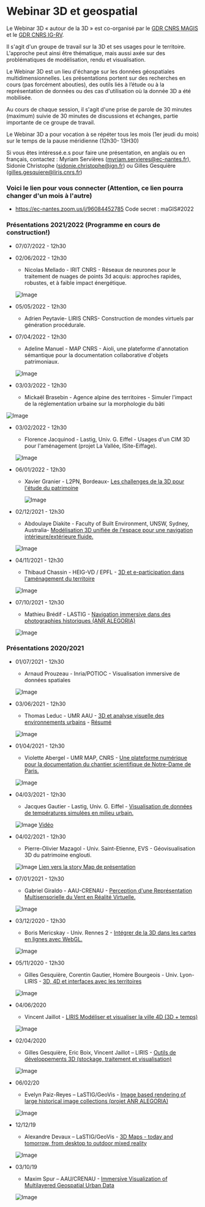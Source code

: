 #  Webinar 3D et geospatial
Le Webinar 3D « autour de la 3D » est co-organisé par le [GDR CNRS MAGIS](http://gdr-magis.imag.fr/) et le [GDR CNRS IG-RV](https://gdr-igrv.icube.unistra.fr/index.php/Accueil). 

 Il s'agit d'un groupe de travail sur la 3D et ses usages pour le territoire. L'approche peut ainsi être thématique, mais aussi axée sur des problématiques de modélisation, rendu et visualisation.
 
  Le Webinar 3D est un lieu d'échange sur les données géospatiales multidimensionnelles. Les présentations portent sur des recherches en cours (pas forcément abouties), des outils liés à l’étude ou à la représentation de données ou des cas d'utilisation où la donnée 3D a été mobilisée. 
  
  Au cours de chaque session, il s'agit d'une prise de parole de 30 minutes (maximum) suivie de 30 minutes de discussions et échanges, partie importante de ce groupe de travail. 
  
 Le Webinar 3D a pour vocation à se répéter tous les mois (1er jeudi du mois) sur le temps de la pause méridienne (12h30- 13H30) 

 Si vous êtes intéressé.e.s pour faire une présentation, en anglais ou en français, contactez :
Myriam Servières (myriam.servieres@ec-nantes.fr), Sidonie Christophe (sidonie.christophe@ign.fr) ou Gilles Gesquière (gilles.gesquiere@liris.cnrs.fr)

### Voici le lien pour vous connecter (Attention, ce lien pourra changer d'un mois à l'autre)
  * https://ec-nantes.zoom.us/j/96084452785  Code secret : maGIS#2022


### Présentations 2021/2022 (Programme en cours de construction!)

* 07/07/2022 - 12h30 

* 02/06/2022 - 12h30 

   *  Nicolas Mellado - IRIT CNRS - Réseaux de neurones pour le traitement de nuages de points 3d acquis: approches rapides, robustes, et à faible impact énergétique.
  
   ![Image](2021_Mellado.png)
   
* 05/05/2022 - 12h30 
  
  * Adrien Peytavie- LIRIS CNRS- Construction de mondes virtuels par génération procédurale.

* 07/04/2022 - 12h30

   *  Adeline Manuel - MAP CNRS - Aioli, une plateforme d'annotation sémantique pour la documentation collaborative d'objets patrimoniaux. 

  ![Image](2021_Avril_Manuel_aioli-tablette.jpg)

* 03/03/2022 - 12h30

   *  Mickaël Brasebin - Agence alpine des territoires - Simuler l'impact de la réglementation urbaine sur la morphologie du bâti

![Image](2021_Brasebin.png) 

* 03/02/2022 - 12h30 

   *  Florence Jacquinod - Lastig, Univ. G. Eiffel - Usages d'un CIM 3D pour l'aménagement (projet La Vallée, ISite-Eiffage).
   
   ![Image](202105_Webinar3D_MAGIS_CIM_Florence.png)

*  06/01/2022 - 12h30
  
   * Xavier Granier - L2PN, Bordeaux- [Les challenges de la 3D pour l'étude du patrimoine](2022-01-07_Granier_3DPatrimoine.pdf)
     
     ![Image](2022_01_04_X_Granier_img.jpg)
 
*  02/12/2021 - 12h30
   * Abdoulaye Diakite - Faculty of Built Environment, UNSW, Sydney, Australia- [Modélisation 3D unifiée de l'espace pour une navigation intérieure/extérieure fluide.](2021__12_02_Abdou_Modelisation_Unifiee_Navigation.pdf)


   ![Image](2021_Diakite_Abdou_Img.png)

*  04/11/2021 - 12h30
   *  Thibaud Chassin - HEIG-VD / EPFL - [3D et e-participation dans l'aménagement du territoire](20211104_Webinar3D_MAGIS_Regards_on_3D_Participatory_E-Planning_Through_3_Project_Proposals_Thibaud_Chassin.pdf)
   
   ![Image](2021_Chassin_Image.png)
 
*  07/10/2021 - 12h30
   *  Mathieu Brédif - LASTIG - [Navigation immersive dans des photographies historiques (ANR ALEGORIA)](webinar_magis_igrv_bredif_20211007.pdf)
   
   ![Image](2021_Bredif_Image.jpg)

### Présentations 2020/2021
* 01/07/2021 - 12h30
  * Arnaud Prouzeau - Inria/POTIOC - Visualisation immersive de données spatiales
 
   ![Image](202107_Webinar3D_MAGIS_AP.jpg)
   
* 03/06/2021 - 12h30
  * Thomas Leduc - UMR AAU - [3D et analyse visuelle des environnements urbains](20210603_Webinar3D_MAGIS_tleduc.pdf) - [Résumé](20210603_Resume_leduc.md)

  ![Image](20210603_Webinar3D_MAGIS_AnalyseVisuEnvUrbains_Leduc.png) 
  

* 01/04/2021 - 12h30
   *  Violette Abergel - UMR MAP, CNRS - [Une plateforme numérique pour la documentation du chantier scientifique de Notre-Dame de Paris.](2021_Webinar3D_VAbergel_MAP.pdf)
   
   ![Image](202104_Webinar3D_Abergel_TallonXray.png)


* 04/03/2021 - 12h30

   *  Jacques Gautier - Lastig, Univ. G. Eiffel - [Visualisation de données de températures simulées en milieu urbain.](2021034_Webinar3D_MAGIS_TempAndUrbanData_JGautier.pdf)

   ![Image](20210304_Webinar3D_MAGIS_VisuClimato_Gautier.png) [Vidéo](2021034_Webinar3D_MAGIS_TempAndUrbanData_JGautier.mp4)

* 04/02/2021 - 12h30
   *  Pierre-Olivier Mazagol - Univ. Saint-Etienne, EVS - Géovisualisation 3D du patrimoine englouti.
   
   ![Image](20210204_Webinar3D_Patenglouti_mazagol.png) [Lien vers la story Map de présentation](https://arcg.is/vrbXH)

*  07/01/2021 - 12h30
   * Gabriel Giraldo - AAU-CRENAU - [Perception d'une Représentation Multisensorielle du Vent en Réalité Virtuelle.](20210107_AAU_Giraldo_VentRV.pdf)
   
   ![Image](20210107_Webinar3D_MAGIS_PerceptionVent_Giraldo.png)


*  03/12/2020 - 12h30
    * Boris Mericskay - Univ. Rennes 2 - [Intégrer de la 3D dans les cartes en lignes avec WebGL.](20201203_Webinar_3D_BM.pdf)
   
    ![Image](20201203_Webinar3D_MAGIS_3DTools_Boris.png)
    
*  05/11/2020 - 12h30
   * Gilles Gesquière, Corentin Gautier, Homère Bourgeois - Univ. Lyon- LIRIS - [3D, 4D et interfaces avec les territoires](2020_11__05_Liris_Datagora.pdf)
  
   ![Image](2020_11_05_Gesquiere_Lego.png)
  
 *  04/06/2020
    * Vincent Jaillot - [LIRIS Modéliser et visualiser la ville 4D (3D + temps)](2020_06_02-MAGIS-VJaillot.pdf)
    
    ![Image](20200602_Webinar3D_MAGIS_Modeliser_Visualiser_Ville_4D_Jaillot_Servigne_Gesquieres.png)

 * 02/04/2020
    * Gilles Gesquière, Eric Boix, Vincent Jaillot – LIRIS - [Outils de développements 3D (stockage, traitement et visualisation)](Webinar3D_Gesquiere.pptx.pdf) 
    
    ![Image](20200402_Webinar3D_MAGIS_OutilsDev3D_Gesquiere_Boix_Jaillot.png)  
    
 *  06/02/20
    * Evelyn Paiz-Reyes – LaSTIG/GeoVis - [Image based rendering of large historical image collections (projet ANR ALEGORIA)](20200206_Webinar3D_MAGIS_ImageBasedRendering_HistoricalImages_Paiz_Reyes.pdf)    
    
    ![Image](20200206_Webinar3D_MAGIS_ImageBasedRendering_HistoricalImages_Paiz_Reyes.png) 

* 12/12/19 
    * Alexandre Devaux – LaSTIG/GeoVis - [3D Maps - today and tomorrow, from desktop to outdoor mixed reality](20191212_Webinar3D_MAGIS_3DMapsThroughTime_Devaux.pdf)
    
    ![Image](20191212_Webinar3D_MAGIS_3DMapsThroughTime_Devaux.png) 
  
 *  03/10/19
    * Maxim Spur – AAU/CRENAU - [Immersive Visualization of Multilayered Geospatial Urban Data](20191003_Webinar3D_MAGIS_ImmersiveVisualization_Spur.pdf)

    ![Image](20191003_Webinar3D_MAGIS_ImmersiveVisualization_Spur.png) 
 
